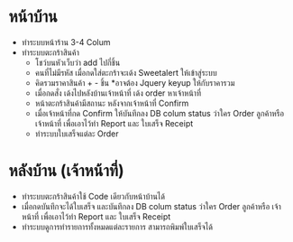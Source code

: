 # หน้าบ้าน
  - ทำระบบหน้าร้าน 3-4 Colum
  - ทำระบบตะกร้าสินค้า
    - โชว์บนหัวเว็บว่า add ไปกี่ชิ้น
    - คนที่ไม่มีรหัส เมื่อกดใส่ตะกร้าจะเด้ง Sweetalert ให้เข้าสู่ระบบ
    - คิดรวมราคาสินค้า + - ชิ้น *อาจต้อง Jquery keyup ให้กับราคารวม
    - เมื่อกดสั่ง เด้งไปหลังบ้านเจ้าหน้าที่ เด้ง order หาเจ้าหน้าที่
    - หน้าตะกร้าสินค้ามีสถานะ หลังจากเจ้าหน้าที่ Confirm 
    - เมื่อเจ้าหน้าที่กด Confirm ให้บันทึกลง DB colum status ว่าใคร Order ลูกค้าหรือ เจ้าหน้าที่ เพื่อเอาไว้ทำ Report และ ใบเสร็จ Receipt
    - ทำระบบใบเสร็จแต่ละ Order
# หลังบ้าน (เจ้าหน้าที่)
  - ทำระบบตะกร้าสินค้าใช้ Code เดียวกับหน้าบ้านได้
  - เมื่อกดบันทึกจะได้ใบเสร็จ และบันทึกลง DB colum status ว่าใคร Order ลูกค้าหรือ เจ้าหน้าที่ เพื่อเอาไว้ทำ Report และ ใบเสร็จ Receipt
  - ทำระบบดูการทำรายการทั้งหมดแต่ละรายการ สามารถพิมพ์ใบเสร็จได้
